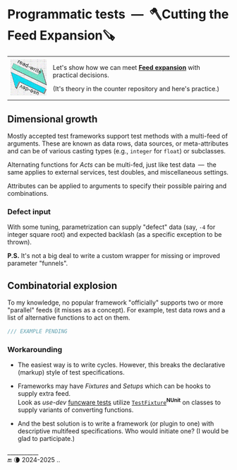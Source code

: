 # Programmatic tests &nbsp;&mdash;&nbsp; 🪓Cutting the Feed Expansion🪚

<table align="center"><tr><td><a href="https://github.com/BYTESHAUS/read-write/blob/main/README+/software/tests/asQA/"><img alt="&nbsp;READ-WRITE meets USE-DEV" width="100px" src="https://github.com/BYTESHAUS/read-write/blob/main/README%2B/_rsc/_img/_nav/read-write_use-dev.jpg" /></a></td><td>
   <p>Let's show how we can meet <a href="https://github.com/BYTESHAUS/read-write/blob/main/README+/software/tests/asQA/README+/tests-damp_vs_dry.md#Feed-expansion"><b>Feed expansion</b></a> with practical decisions.</p>
   <p>(It's theory in the counter repository and here's practice.)</p>
</td></tr></table>

## Dimensional growth

Mostly accepted test frameworks support test methods with a multi-feed of arguments. These are known as data rows, data sources, or meta-attributes and can be of various casting types (e.g., `integer` for `float`) or subclasses.

Alternating functions for _Acts_ can be multi-fed, just like test data &thinsp;&mdash;&thinsp; the same applies to external services, test doubles, and miscellaneous settings.

Attributes can be applied to arguments to specify their possible pairing and combinations.

### Defect input

With some tuning, parametrization can supply "defect" data (say, `-4` for integer square root) and expected backlash (as a specific exception to be thrown).

**P.S.** It's not a big deal to write a custom wrapper for missing or improved parameter "funnels".

## Combinatorial explosion

To my knowledge, no popular framework "officially" supports two or more "parallel" feeds (it misses as a concept). For example, test data rows and a list of alternative functions to act on them.

```csharp
/// EXAMPLE PENDING
```

### Workarounding

+ The easiest way is to write cycles. However, this breaks the declarative (markup) style of test specifications. 

+ Frameworks may have _Fixtures_ and _Setups_ which can be hooks to supply extra feed.\
Look as _use-dev_ [funcware tests](../../../src/TuttiFrutti/FuncStore.Convers.Tests/PhysMath) utilize [`TestFixture`](https://docs.nunit.org/articles/nunit/writing-tests/attributes/testfixture.html)<sup><b>NUnit</b></sup> on classes to supply variants of converting functions.

+ And the best solution is to write a framework (or plugin to one) with descriptive multifeed specifications. Who would initiate one? (I would be glad to participate.)

___________\
🔚 🌘 2024-2025 ..

